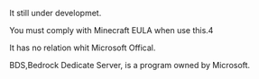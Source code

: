 It still under developmet.

You must comply with Minecraft EULA when use this.4

It has no relation whit Microsoft Offical.

BDS,Bedrock Dedicate Server, is a program owned by Microsoft.
